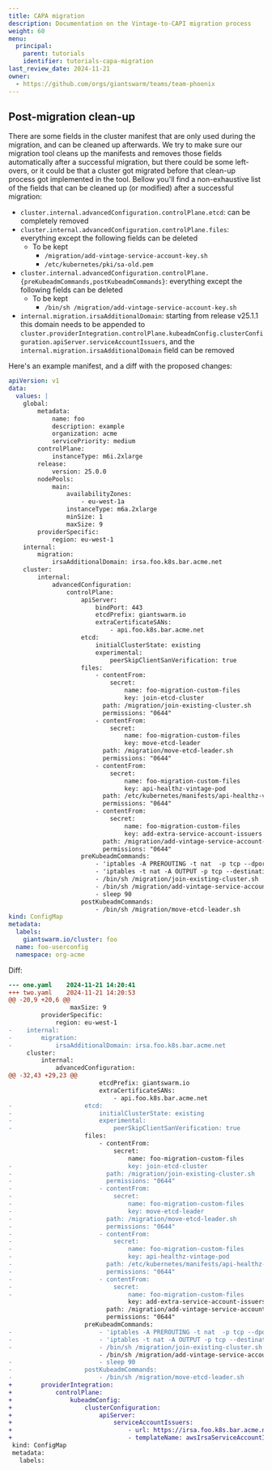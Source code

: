 ```yaml
---
title: CAPA migration
description: Documentation on the Vintage-to-CAPI migration process
weight: 60
menu:
  principal:
    parent: tutorials
    identifier: tutorials-capa-migration
last_review_date: 2024-11-21
owner:
  - https://github.com/orgs/giantswarm/teams/team-phoenix
---
```


## Post-migration clean-up

There are some fields in the cluster manifest that are only used during the migration, and can be cleaned up afterwards. We try to make sure our migration tool cleans up the manifests and removes those fields automatically after a successful migration, but there could be some left-overs, or it could be that a cluster got migrated before that clean-up process got implemented in the tool. Bellow you'll find a non-exhaustive list of the fields that can be cleaned up (or modified) after a successful migration:

- `cluster.internal.advancedConfiguration.controlPlane.etcd`: can be completely removed
- `cluster.internal.advancedConfiguration.controlPlane.files`: everything except the following fields can be deleted
    - To be kept
        - `/migration/add-vintage-service-account-key.sh`
        - `/etc/kubernetes/pki/sa-old.pem`
- `cluster.internal.advancedConfiguration.controlPlane.{preKubeadmCommands,postKubeadmCommands}`: everything except the following fields can be deleted
    - To be kept
        - `/bin/sh /migration/add-vintage-service-account-key.sh`
- `internal.migration.irsaAdditionalDomain`: starting from release v25.1.1 this domain needs to be appended to `cluster.providerIntegration.controlPlane.kubeadmConfig.clusterConfiguration.apiServer.serviceAccountIssuers`, and the `internal.migration.irsaAdditionalDomain` field can be removed

Here's an example manifest, and a diff with the proposed changes:

```yaml
apiVersion: v1
data:
  values: |
    global:
        metadata:
            name: foo
            description: example
            organization: acme
            servicePriority: medium
        controlPlane:
            instanceType: m6i.2xlarge
        release:
            version: 25.0.0
        nodePools:
            main:
                availabilityZones:
                    - eu-west-1a
                instanceType: m6a.2xlarge
                minSize: 1
                maxSize: 9
        providerSpecific:
            region: eu-west-1
    internal:
        migration:
            irsaAdditionalDomain: irsa.foo.k8s.bar.acme.net
    cluster:
        internal:
            advancedConfiguration:
                controlPlane:
                    apiServer:
                        bindPort: 443
                        etcdPrefix: giantswarm.io
                        extraCertificateSANs:
                            - api.foo.k8s.bar.acme.net
                    etcd:
                        initialClusterState: existing
                        experimental:
                            peerSkipClientSanVerification: true
                    files:
                        - contentFrom:
                            secret:
                                name: foo-migration-custom-files
                                key: join-etcd-cluster
                          path: /migration/join-existing-cluster.sh
                          permissions: "0644"
                        - contentFrom:
                            secret:
                                name: foo-migration-custom-files
                                key: move-etcd-leader
                          path: /migration/move-etcd-leader.sh
                          permissions: "0644"
                        - contentFrom:
                            secret:
                                name: foo-migration-custom-files
                                key: api-healthz-vintage-pod
                          path: /etc/kubernetes/manifests/api-healthz-vintage-pod.yaml
                          permissions: "0644"
                        - contentFrom:
                            secret:
                                name: foo-migration-custom-files
                                key: add-extra-service-account-issuers
                          path: /migration/add-vintage-service-account-issuers.sh
                          permissions: "0644"
                    preKubeadmCommands:
                        - 'iptables -A PREROUTING -t nat  -p tcp --dport 6443 -j REDIRECT --to-port 443 # route traffic from 6443 to 443'
                        - 'iptables -t nat -A OUTPUT -p tcp --destination 127.0.0.1 --dport 6443 -j REDIRECT --to-port 443 # include localhost'
                        - /bin/sh /migration/join-existing-cluster.sh
                        - /bin/sh /migration/add-vintage-service-account-issuers.sh
                        - sleep 90
                    postKubeadmCommands:
                        - /bin/sh /migration/move-etcd-leader.sh
kind: ConfigMap
metadata:
  labels:
    giantswarm.io/cluster: foo
  name: foo-userconfig
  namespace: org-acme
```

Diff:

```diff
--- one.yaml	2024-11-21 14:20:41
+++ two.yaml	2024-11-21 14:20:53
@@ -20,9 +20,6 @@
                 maxSize: 9
         providerSpecific:
             region: eu-west-1
-    internal:
-        migration:
-            irsaAdditionalDomain: irsa.foo.k8s.bar.acme.net
     cluster:
         internal:
             advancedConfiguration:
@@ -32,43 +29,23 @@
                         etcdPrefix: giantswarm.io
                         extraCertificateSANs:
                             - api.foo.k8s.bar.acme.net
-                    etcd:
-                        initialClusterState: existing
-                        experimental:
-                            peerSkipClientSanVerification: true
                     files:
                         - contentFrom:
                             secret:
                                 name: foo-migration-custom-files
-                                key: join-etcd-cluster
-                          path: /migration/join-existing-cluster.sh
-                          permissions: "0644"
-                        - contentFrom:
-                            secret:
-                                name: foo-migration-custom-files
-                                key: move-etcd-leader
-                          path: /migration/move-etcd-leader.sh
-                          permissions: "0644"
-                        - contentFrom:
-                            secret:
-                                name: foo-migration-custom-files
-                                key: api-healthz-vintage-pod
-                          path: /etc/kubernetes/manifests/api-healthz-vintage-pod.yaml
-                          permissions: "0644"
-                        - contentFrom:
-                            secret:
-                                name: foo-migration-custom-files
                                 key: add-extra-service-account-issuers
                           path: /migration/add-vintage-service-account-issuers.sh
                           permissions: "0644"
                     preKubeadmCommands:
-                        - 'iptables -A PREROUTING -t nat  -p tcp --dport 6443 -j REDIRECT --to-port 443 # route traffic from 6443 to 443'
-                        - 'iptables -t nat -A OUTPUT -p tcp --destination 127.0.0.1 --dport 6443 -j REDIRECT --to-port 443 # include localhost'
-                        - /bin/sh /migration/join-existing-cluster.sh
                         - /bin/sh /migration/add-vintage-service-account-issuers.sh
-                        - sleep 90
-                    postKubeadmCommands:
-                        - /bin/sh /migration/move-etcd-leader.sh
+        providerIntegration:
+            controlPlane:
+                kubeadmConfig:
+                    clusterConfiguration:
+                        apiServer:
+                            serviceAccountIssuers:
+                                - url: https://irsa.foo.k8s.bar.acme.net
+                                - templateName: awsIrsaServiceAccountIssuer
 kind: ConfigMap
 metadata:
   labels:
```
